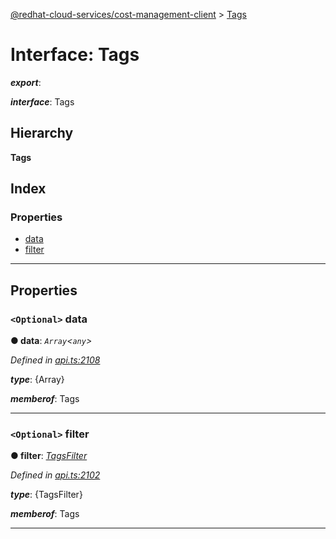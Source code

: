 [@redhat-cloud-services/cost-management-client](../README.md) > [Tags](../interfaces/tags.md)

# Interface: Tags

*__export__*: 

*__interface__*: Tags

## Hierarchy

**Tags**

## Index

### Properties

* [data](tags.md#data)
* [filter](tags.md#filter)

---

## Properties

<a id="data"></a>

### `<Optional>` data

**● data**: *`Array`<`any`>*

*Defined in [api.ts:2108](https://github.com/rvsia/javascript-clients/blob/master/packages/cost-management/api.ts#L2108)*

*__type__*: {Array}

*__memberof__*: Tags

___
<a id="filter"></a>

### `<Optional>` filter

**● filter**: *[TagsFilter](tagsfilter.md)*

*Defined in [api.ts:2102](https://github.com/rvsia/javascript-clients/blob/master/packages/cost-management/api.ts#L2102)*

*__type__*: {TagsFilter}

*__memberof__*: Tags

___

